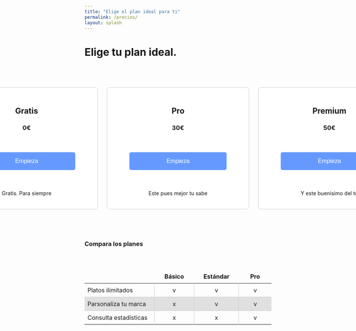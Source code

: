 ```yaml
---
title: "Elige el plan ideal para ti"
permalink: /precios/
layout: splash
---
```


# Elige tu plan ideal.

<style>

/* Aplicar un poco de margen superior al elemento <main> */
main {
    padding-top: 200px; /* Ajusta este valor según sea necesario para evitar el solapamiento */
}
  
.plan-container {
  display: flex;
  justify-content: center;
}

.plan {
  width: 400px; /* Ancho deseado de cada plan */
  padding: 20px;
  border: 1px solid #ccc;
  border-radius: 8px;
  background: white;
  text-align: center;
  margin-bottom: 60px; /* Espacio inferior entre cada plan */
  margin-top: 60px;
  margin-left: 12px;
  margin-right: 12px;
}

.plan-button {
  background-color: #6699ff; /* Cambio de color */
  color: white;
  border: none;
  padding: 15px 100px;
  margin: 40px;
  text-align: center;
  text-decoration: none;
  display: inline-block;
  font-size: 16px;
  border-radius: 5px;
  cursor: pointer;
}

.plan-button:hover {
  background-color: #4c80d9; /* Cambio de color en el hover */
}

  .table-container {
  margin-top: 60px; /* Ajusta el margen superior según sea necesario */
}

.table-container table {
  border-collapse: collapse;
   border: none; /* elimina los bordes de la tabla */
}

 .table-container td {
  padding: 8px;
  border: 1px solid #ccc;
  text-align: left;
}

  .table-container th {
  padding: 8px;
  background-color: ##ffffff !important; /* Fondo transparente */
  border: none; /* Sin bordes */
}
  
/* Aplica un borde inferior transparente a los encabezados dentro de la fila de encabezados */
.table-container thead th {
  border-bottom: #ffffff; /* Borde inferior transparente */
}
  
  .table-container tbody tr:nth-child(even) {
  background-color: #e0e0e0; /* Cambia el color de fondo para las filas pares */
}

/* Elimina los bordes de las celdas exteriores */
.table-container th:first-child,
.table-container td:first-child {
  border-left: none;
}

.table-container th:last-child,
.table-container td:last-child {
  border-right: none;
}

  
/* Elimina la última línea horizontal */
.table-container tr:last-child th,
.table-container tr:last-child td {
  border-bottom: none;
}

/* Elimina la primera línea horizontal */
.table-container tr:first-child th,
.table-container tr:first-child td {
  border-top: none;
}

  /* Elimina la segunda línea horizontal */
.table-container tr:nth-child(2) th,
.table-container tr:nth-child(2) td {
  border-top: none;
}
</style>

<div class="plan-container">
  <div class="plan">
    <h2>Gratis</h2>
    <h3>0€</h3>
    <button class="plan-button" onclick="location.href='/payment_form/?plan=Gratis'">Empieza</button>
    <p>Gratis. Para siempre</p>
  </div>

  <div class="plan">
    <h2>Pro</h2>
    <h3>30€</h3>
    <button class="plan-button" onclick="location.href='/payment_form/?plan=Pro'">Empieza</button>
    <p>Este pues mejor tu sabe</p>
  </div>

  <div class="plan">
    <h2>Premium</h2>
    <h3>50€</h3>
    <button class="plan-button" onclick="location.href='/payment_form/?plan=Premium'">Empieza</button>
    <p>Y este buenisimo del to</p>
  </div>
</div>



<h3> Compara los planes </h3>

<div class="table-container">
  <table>
    <thead>
      <tr>
        <th style="width: 400px; "></th>
        <th style="width: 200px;text-align: center;">Básico</th>
        <th style="width: 200px;text-align: center;">Estándar</th>
        <th style="width: 200px;text-align: center;">Pro</th>
      </tr>
    </thead>
    <tbody>
      <tr>
        <td style="width: 400px;">Platos ilimitados</td>
        <td style="width: 200px;text-align: center;">v</td>
        <td style="width: 200px;text-align: center;">v</td>
        <td style="width: 200px;text-align: center;">v</td>
      </tr>
      <tr>
        <td style="width: 400px;">Parsonaliza tu marca</td>
        <td style="width: 200px;text-align: center;">x</td>
        <td style="width: 200px;text-align: center;">v</td>
        <td style="width: 200px;text-align: center;">v</td>
      </tr>
      <tr>
        <td style="width: 400px;">Consulta estadísticas</td>
        <td style="width: 200px;text-align: center;">x</td>
        <td style="width: 200px;text-align: center;">x</td>
        <td style="width: 200px;text-align: center;">v</td>
      </tr>
    </tbody>
  </table>
</div>

